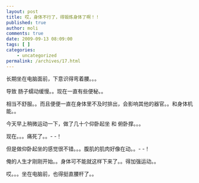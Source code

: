 ```yaml
---
layout: post
title: 哎，身体不行了，得锻炼身体了啊！！
published: true
author: moli
comments: true
date: 2009-09-13 08:09:00
tags: [ ]
categories:
    - uncategorized
permalink: /archives/17.html
---
```

长期坐在电脑面前，下意识得弯着腰。。。

导致 肠子蠕动缓慢。。现在一直有些便秘。。

相当不舒服。。而且便便一直在身体里不及时排出，会影响其他的器官。。和身体机能。。

今天早上稍微运动一下，做了几十个仰卧起坐 和 俯卧撑。。。

现在。。。痛死了。。- -！

但是做仰卧起坐的感觉很不错。。。腹肌的肌肉好像在动。。- -！

俺的人生才刚刚开始。。身体可不能就这样下来了。。得加强运动。。

哎。。。坐在电脑前，也得挺直腰杆了。。
